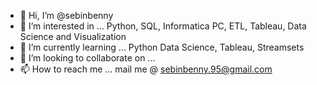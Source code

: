 - 👋 Hi, I’m @sebinbenny
- 👀 I’m interested in ... Python, SQL, Informatica PC, ETL, Tableau, Data Science and Visualization
- 🌱 I’m currently learning ... Python Data Science, Tableau, Streamsets
- 💞️ I’m looking to collaborate on ...
- 📫 How to reach me ... mail me @ sebinbenny.95@gmail.com

<!---
sebinbenny/sebinbenny is a ✨ special ✨ repository because its `README.md` (this file) appears on your GitHub profile.
You can click the Preview link to take a look at your changes.
--->
